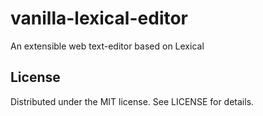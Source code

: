 # vanilla-lexical-editor

An extensible web text-editor based on Lexical

## License

Distributed under the MIT license. See LICENSE for details.
